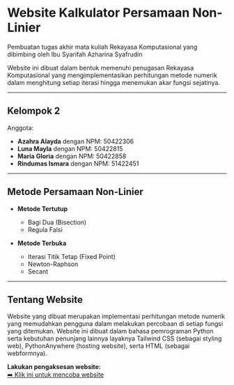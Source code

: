 # Website Kalkulator Persamaan Non-Linier
Pembuatan tugas akhir mata kuliah Rekayasa Komputasional yang dibimbing oleh Ibu Syarifah Azharina Syafrudin

Website ini dibuat dalam bentuk memenuhi penugasan Rekayasa Komputasional yang mengimplementasikan perhitungan metode numerik dalam menghitung setiap iterasi hingga menemukan akar fungsi sejatinya.

---

## Kelompok 2

Anggota:  
- **Azahra Alayda** dengan NPM: 50422306
- **Luna Mayla** dengan NPM: 50422815
- **Maria Gloria** dengan NPM: 50422858
- **Rindumas Ismara** dengan NPM: 51422451

---

## Metode Persamaan Non-Linier

- **Metode Tertutup**  
  - Bagi Dua (Bisection)  
  - Regula Falsi

- **Metode Terbuka** 
  - Iterasi Titik Tetap (Fixed Point)
  - Newton-Raphson  
  - Secant  

---

## Tentang Website

Website yang dibuat merupakan implementasi perhitungan metode numerik yang memudahkan pengguna dalam melakukan percobaan di setiap fungsi yang ditemukan. Website ini dibuat dalam bahasa pemrograman Python serta kebutuhan penunjang lainnya layaknya Tailwind CSS (sebagai styling web), PythonAnywhere (hosting website), serta HTML (sebagai webformnya).

**Lakukan pengaksesan website:**  
[➡️ Klik ini untuk mencoba website](https://numericmethod.pythonanywhere.com/)
